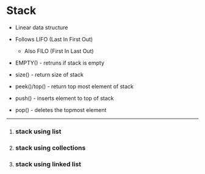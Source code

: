 # Stack

- Linear data structure
- Follows LIFO (Last In First Out)
	- Also FILO (First In Last Out)

- EMPTY() - retruns if stack is empty
- size() - return size of stack
- peek()/top() - return top most element of stack
- push() - inserts element to top of stack
- pop() - deletes the topmost element

---

1. ### stack using list
2. ### stack using collections
3. ### stack using linked list